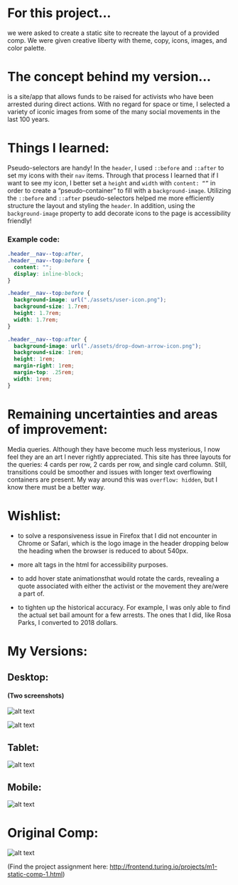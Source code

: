 
# For this project...

we were asked to create a static site to recreate the layout of a provided comp. We were given creative liberty with theme, copy, icons, images, and color palette.

# The concept behind my version...

is a site/app that allows funds to be raised for activists who have been arrested during direct actions. With no regard for space or time, I selected a variety of iconic images from some of the many social movements in the last 100 years.

# Things I learned:

Pseudo-selectors are handy! In the `header`, I used `::before` and `::after` to set my icons with their `nav` items. Through that process I learned that if I want to see my icon, I better set a `height` and `width` with `content: “”` in order to create a  “pseudo-container” to fill with a `background-image`. Utilizing the `::before` and `::after` pseudo-selectors helped me more efficiently structure the layout and styling the `header`. In addition, using the `background-image` property to add decorate icons to the page is accessibility friendly! 

### Example code:

```css
.header__nav--top:after,
.header__nav--top:before {
  content: "";
  display: inline-block;
}

.header__nav--top:before {
  background-image: url("./assets/user-icon.png");
  background-size: 1.7rem;
  height: 1.7rem;
  width: 1.7rem;
}

.header__nav--top:after {
  background-image: url("./assets/drop-down-arrow-icon.png");
  background-size: 1rem;
  height: 1rem;
  margin-right: 1rem;
  margin-top: .25rem;
  width: 1rem;
}
```


# Remaining uncertainties and areas of improvement: 

Media queries. Although they have become much less mysterious, I now feel they are an art I never rightly appreciated. This site has three layouts for the queries: 4 cards per row, 2 cards per row, and single card column. Still, transitions could be smoother and issues with longer text overflowing containers are present. My way around this was `overflow: hidden`, but I know there must be a better way. 

# Wishlist:

* to solve a responsiveness issue in Firefox that I did not encounter in Chrome or Safari, which is the logo image in the header dropping below the heading when the browser is reduced to about 540px.

* more alt tags in the html for accessibility purposes.

* to add hover state animationsthat would rotate the cards, revealing a quote associated with either the activist or the movement they are/were a part of.

* to tighten up the historical accuracy. For example, I was only able to find the actual set bail amount for a few arrests. The ones that I did, like Rosa Parks, I converted to 2018 dollars.


# My Versions:

## Desktop:
#### (Two screenshots)

![alt text](./assets/mw-comp-challenger-1-my-version-desktop-1.png)

![alt text](./assets/mw-comp-challenger-1-my-version-desktop-2.png)

## Tablet:

![alt text](./assets/mw-comp-challenger-1-my-version-tablet.png)

## Mobile:

![alt text](./assets/mw-comp-challenger-1-my-version-mobile.png)


# Original Comp:

![alt text](./assets/static-comp-challenge-1.png)



(Find the project assignment here: http://frontend.turing.io/projects/m1-static-comp-1.html)
